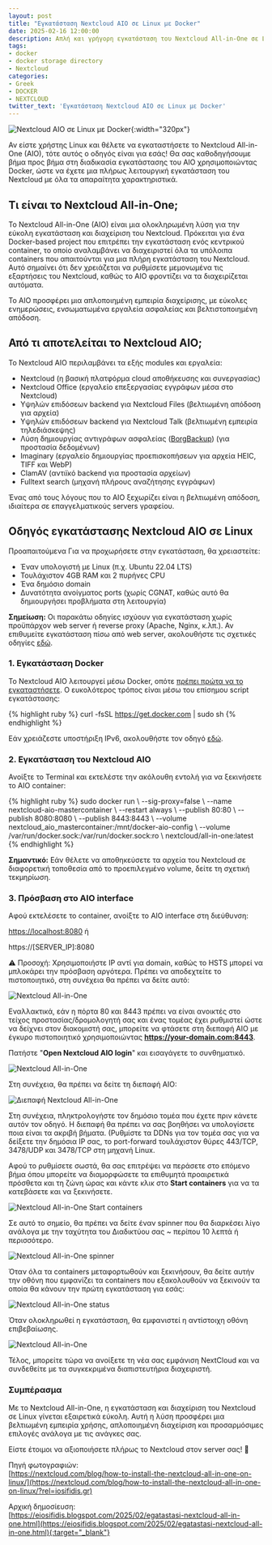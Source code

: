 ```yaml
---
layout: post
title: "Εγκατάσταση Nextcloud AIO σε Linux με Docker"
date: 2025-02-16 12:00:00
description: Απλή και γρήγορη εγκατάσταση του Nextcloud All-in-One σε Linux με τη χρήση Docker. Mια βελτιωμένη εμπειρία χρήσης και ασφάλεια για το server σας.
tags:
- docker
- docker storage directory
- Nextcloud
categories:
- Greek
- DOCKER
- NEXTCLOUD
twitter_text: 'Εγκατάσταση Nextcloud AIO σε Linux με Docker'
---
```


![Nextcloud AIO σε Linux με Docker](/post_images/nextcloud/aio/Nextcloud-AIO.webp "Nextcloud AIO σε Linux με Docker"){:width="320px"}

Αν είστε χρήστης Linux και θέλετε να εγκαταστήσετε το Nextcloud All-in-One (AIO), τότε αυτός ο οδηγός είναι για εσάς! Θα σας καθοδηγήσουμε βήμα προς βήμα στη διαδικασία εγκατάστασης του AIO χρησιμοποιώντας Docker, ώστε να έχετε μια πλήρως λειτουργική εγκατάσταση του Nextcloud με όλα τα απαραίτητα χαρακτηριστικά.  
  
## Τι είναι το Nextcloud All-in-One;

Το Nextcloud All-in-One (AIO) είναι μια ολοκληρωμένη λύση για την εύκολη εγκατάσταση και διαχείριση του Nextcloud. Πρόκειται για ένα Docker-based project που επιτρέπει την εγκατάσταση ενός κεντρικού container, το οποίο αναλαμβάνει να διαχειριστεί όλα τα υπόλοιπα containers που απαιτούνται για μια πλήρη εγκατάσταση του Nextcloud. Αυτό σημαίνει ότι δεν χρειάζεται να ρυθμίσετε μεμονωμένα τις εξαρτήσεις του Nextcloud, καθώς το AIO φροντίζει να τα διαχειρίζεται αυτόματα.  
  
Το AIO προσφέρει μια απλοποιημένη εμπειρία διαχείρισης, με εύκολες ενημερώσεις, ενσωματωμένα εργαλεία ασφαλείας και βελτιστοποιημένη απόδοση.  
  
## Από τι αποτελείται το Nextcloud AIO;

Το Nextcloud AIO περιλαμβάνει τα εξής modules και εργαλεία:

*   Nextcloud (η βασική πλατφόρμα cloud αποθήκευσης και συνεργασίας)   
*   Nextcloud Office (εργαλείο επεξεργασίας εγγράφων μέσα στο Nextcloud)   
*   Υψηλών επιδόσεων backend για Nextcloud Files (βελτιωμένη απόδοση για αρχεία)   
*   Υψηλών επιδόσεων backend για Nextcloud Talk (βελτιωμένη εμπειρία τηλεδιάσκεψης)   
*   Λύση δημιουργίας αντιγράφων ασφαλείας ([BorgBackup](https://github.com/borgbackup/borg#what-is-borgbackup?rel=iosifidis.gr)) (για προστασία δεδομένων)   
*   Imaginary (εργαλείο δημιουργίας προεπισκοπήσεων για αρχεία HEIC, TIFF και WebP)   
*   ClamAV (αντιϊκό backend για προστασία αρχείων)   
*   Fulltext search (μηχανή πλήρους αναζήτησης εγγράφων)   

Ένας από τους λόγους που το AIO ξεχωρίζει είναι η βελτιωμένη απόδοση, ιδιαίτερα σε επαγγελματικούς servers γραφείου.  
  
## Οδηγός εγκατάστασης Nextcloud AIO σε Linux

Προαπαιτούμενα Για να προχωρήσετε στην εγκατάσταση, θα χρειαστείτε:

*   Έναν υπολογιστή με Linux (π.χ. Ubuntu 22.04 LTS)   
*   Τουλάχιστον 4GB RAM και 2 πυρήνες CPU   
*   Ένα δημόσιο domain   
*   Δυνατότητα ανοίγματος ports (χωρίς CGNAT, καθώς αυτό θα δημιουργήσει προβλήματα στη λειτουργία)   

  
**Σημείωση:** Οι παρακάτω οδηγίες ισχύουν για εγκατάσταση χωρίς προϋπάρχον web server ή reverse proxy (Apache, Nginx, κ.λπ.). Αν επιθυμείτε εγκατάσταση πίσω από web server, ακολουθήστε τις σχετικές οδηγίες [εδώ](https://github.com/nextcloud/all-in-one/blob/main/reverse-proxy.md?rel=iosifidis.gr).  
  
### 1\. Εγκατάσταση Docker

Το Nextcloud AIO λειτουργεί μέσω Docker, οπότε [πρέπει πρώτα να το εγκαταστήσετε](https://docs.docker.com/engine/install/#server.?rel=iosifidis.gr). Ο ευκολότερος τρόπος είναι μέσω του επίσημου script εγκατάστασης:

{% highlight ruby %}
curl -fsSL https://get.docker.com | sudo sh
{% endhighlight %}


Εάν χρειάζεστε υποστήριξη IPv6, ακολουθήστε τον οδηγό [εδώ](https://github.com/nextcloud/all-in-one/blob/main/docker-ipv6-support.mdhttps://docs.docker.com/engine/install/#server.?rel=iosifidis.gr).  
  

### 2\. Εγκατάσταση του Nextcloud AIO

Ανοίξτε το Terminal και εκτελέστε την ακόλουθη εντολή για να ξεκινήσετε το AIO container:

{% highlight ruby %}
sudo docker run \\
--sig-proxy=false \\
--name nextcloud-aio-mastercontainer \\
--restart always \\
--publish 80:80 \\
--publish 8080:8080 \\
--publish 8443:8443 \\
--volume nextcloud\_aio\_mastercontainer:/mnt/docker-aio-config \\
--volume /var/run/docker.sock:/var/run/docker.sock:ro \\
nextcloud/all-in-one:latest
{% endhighlight %}

**Σημαντικό:** Εάν θέλετε να αποθηκεύσετε τα αρχεία του Nextcloud σε διαφορετική τοποθεσία από το προεπιλεγμένο volume, δείτε τη σχετική τεκμηρίωση.  
  
### 3\. Πρόσβαση στο AIO interface

Αφού εκτελέσετε το container, ανοίξτε το AIO interface στη διεύθυνση:

[https://localhost:8080](https://localhost:8080) ή  
  
https://\[SERVER\_IP\]:8080

⚠️ Προσοχή: Χρησιμοποιήστε IP αντί για domain, καθώς το HSTS μπορεί να μπλοκάρει την πρόσβαση αργότερα. Πρέπει να αποδεχτείτε το πιστοποιητικό, στη συνέχεια θα πρέπει να δείτε αυτό:

![Nextcloud All-in-One](/post_images/nextcloud/aio/AIO-Linux.webp)

Εναλλακτικά, εάν η πόρτα 80 και 8443 πρέπει να είναι ανοικτές στο τείχος προστασίας/δρομολογητή σας και ένας τομέας έχει ρυθμιστεί ώστε να δείχνει στον διακομιστή σας, μπορείτε να φτάσετε στη διεπαφή AIO με έγκυρο πιστοποιητικό χρησιμοποιώντας **https://your-domain.com:8443**.  
  
Πατήστε "**Open Nextcloud AIO login**" και εισαγάγετε το συνθηματικό.

![Nextcloud All-in-One](/post_images/nextcloud/aio/AIO-Linux_2.webp)

Στη συνέχεια, θα πρέπει να δείτε τη διεπαφή AIO:

![Διεπαφή Nextcloud All-in-One](/post_images/nextcloud/aio/AIO-Linux_3.webp)

Στη συνέχεια, πληκτρολογήστε τον δημόσιο τομέα που έχετε πριν κάνετε αυτόν τον οδηγό. Η διεπαφή θα πρέπει να σας βοηθήσει να υπολογίσετε ποια είναι τα ακριβή βήματα. (Ρυθμίστε τα DDNs για τον τομέα σας για να δείξετε την δημόσια IP σας, το port-forward τουλάχιστον θύρες 443/TCP, 3478/UDP και 3478/TCP στη μηχανή Linux.  
  
Αφού το ρυθμίσετε σωστά, θα σας επιτρέψει να περάσετε στο επόμενο βήμα όπου μπορείτε να διαμορφώσετε τα επιθυμητά προαιρετικά πρόσθετα και τη ζώνη ώρας και κάντε κλικ στο **Start containers** για να τα κατεβάσετε και να ξεκινήσετε.

![Nextcloud All-in-One Start containers](/post_images/nextcloud/aio/AIO-Linux_4.webp)

Σε αυτό το σημείο, θα πρέπει να δείτε έναν spinner που θα διαρκέσει λίγο ανάλογα με την ταχύτητα του Διαδικτύου σας ~ περίπου 10 λεπτά ή περισσότερο.

![Nextcloud All-in-One spinner](/post_images/nextcloud/aio/AIO-Linux_5.webp)

Όταν όλα τα containers μεταφορτωθούν και ξεκινήσουν, θα δείτε αυτήν την οθόνη που εμφανίζει τα containers που εξακολουθούν να ξεκινούν τα οποία θα κάνουν την πρώτη εγκατάσταση για εσάς:

![Nextcloud All-in-One status](/post_images/nextcloud/aio/AIO-Linux_6.webp)

Όταν ολοκληρωθεί η εγκατάσταση, θα εμφανιστεί η αντίστοιχη οθόνη επιβεβαίωσης.

![Nextcloud All-in-One](/post_images/nextcloud/aio/AIO-Linux_7.webp)

Τέλος, μπορείτε τώρα να ανοίξετε τη νέα σας εμφάνιση NextCloud και να συνδεθείτε με τα συγκεκριμένα διαπιστευτήρια διαχειριστή.

### Συμπέρασμα

Με το Nextcloud All-in-One, η εγκατάσταση και διαχείριση του Nextcloud σε Linux γίνεται εξαιρετικά εύκολη. Αυτή η λύση προσφέρει μια βελτιωμένη εμπειρία χρήσης, απλοποιημένη διαχείριση και προσαρμόσιμες επιλογές ανάλογα με τις ανάγκες σας.  
  
Είστε έτοιμοι να αξιοποιήσετε πλήρως το Nextcloud στον server σας! 🚀 

Πηγή φωτογραφιών:    
[https://nextcloud.com/blog/how-to-install-the-nextcloud-all-in-one-on-linux/](https://nextcloud.com/blog/how-to-install-the-nextcloud-all-in-one-on-linux/?rel=iosifidis.gr)


Αρχική δημοσίευση:  
[https://eiosifidis.blogspot.com/2025/02/egatastasi-nextcloud-all-in-one.html](https://eiosifidis.blogspot.com/2025/02/egatastasi-nextcloud-all-in-one.html){:target="_blank"}
